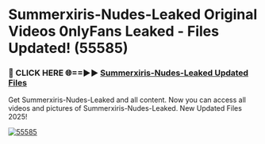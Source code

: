 # Summerxiris-Nudes-Leaked Original Videos 0nlyFans Leaked - Files Updated! (55585)

<h3>🔴 CLICK HERE 🌐==►► <a href="https://tinyurl.com/4mcuefdz" rel="nofollow">Summerxiris-Nudes-Leaked Updated Files</a></h3>

Get Summerxiris-Nudes-Leaked and all content. Now you can access all videos and pictures of Summerxiris-Nudes-Leaked. New Updated Files 2025!

[![55585](https://i.imgur.com/StAQSOY.gif)](https://tinyurl.com/4mcuefdz)

